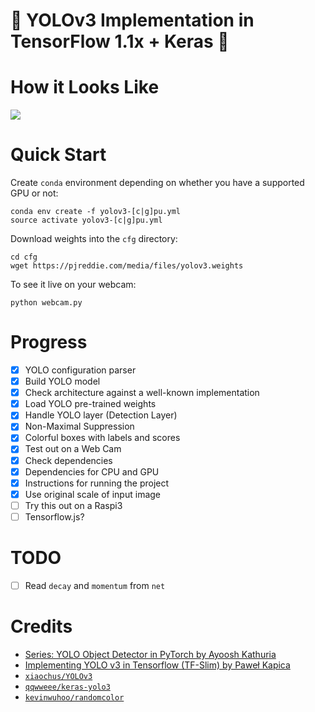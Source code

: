 # :unicorn: YOLOv3 Implementation in TensorFlow 1.1x + Keras :unicorn:

# How it Looks Like

![](https://i.imgur.com/Phozn0T.png)

# Quick Start

Create `conda` environment depending on whether you have a supported GPU or not:

```
conda env create -f yolov3-[c|g]pu.yml
source activate yolov3-[c|g]pu.yml
```

Download weights into the `cfg` directory:

```
cd cfg
wget https://pjreddie.com/media/files/yolov3.weights
```

To see it live on your webcam:

```
python webcam.py
```

# Progress

- [X] YOLO configuration parser
- [X] Build YOLO model
- [X] Check architecture against a well-known implementation
- [X] Load YOLO pre-trained weights
- [X] Handle YOLO layer (Detection Layer)
- [X] Non-Maximal Suppression
- [X] Colorful boxes with labels and scores
- [X] Test out on a Web Cam
- [X] Check dependencies
- [X] Dependencies for CPU and GPU
- [X] Instructions for running the project
- [X] Use original scale of input image
- [ ] Try this out on a Raspi3
- [ ] Tensorflow.js?

# TODO

- [ ] Read `decay` and `momentum` from `net`

# Credits

* [Series: YOLO Object Detector in PyTorch by Ayoosh Kathuria](https://blog.paperspace.com/tag/series-yolo/)
* [Implementing YOLO v3 in Tensorflow (TF-Slim) by Paweł Kapica](https://itnext.io/implementing-yolo-v3-in-tensorflow-tf-slim-c3c55ff59dbe)
* [`xiaochus/YOLOv3`](https://github.com/xiaochus/YOLOv3)
* [`qqwweee/keras-yolo3`](https://github.com/qqwweee/keras-yolo3)
* [`kevinwuhoo/randomcolor`](https://github.com/kevinwuhoo/randomcolor-py)

